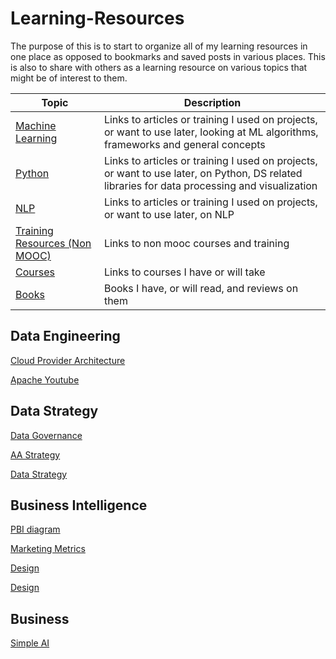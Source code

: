 # Learning-Resources

The purpose of this is to start to organize all of my learning resources in one place as opposed to bookmarks and saved posts in various places. This is also to share with others as a learning resource on various topics that might be of interest to them. 

Topic |  Description
--- | ---
[Machine Learning](https://github.com/toddthieme/Learning-Resources/blob/main/Machine%20Learning/Machine%20Learning%20Resources.md) | Links to articles or training I used on projects, or want to use later, looking at ML algorithms, frameworks and general concepts
[Python](https://github.com/toddthieme/Learning-Resources/blob/main/Python/Python%20Resources.md) | Links to articles or training I used on projects, or want to use later, on Python, DS related libraries for data processing and visualization
[NLP](https://github.com/toddthieme/Learning-Resources/blob/main/NLP/NLP%20Resouces.md) | Links to articles or training I used on projects, or want to use later, on NLP
[Training Resources (Non MOOC)](https://github.com/toddthieme/Learning-Resources/blob/main/Training%20Resources/Training%20Resources.md) | Links to non mooc courses and training
[Courses](https://github.com/toddthieme/Learning-Resources/blob/main/Courses/Course%20List.md) | Links to courses I have or will take
[Books](https://github.com/toddthieme/Learning-Resources/blob/main/Books/Book%20Reviews%20and%20Wishlist.md) | Books I have, or will read, and reviews on them
  




## Data Engineering

[Cloud Provider Architecture](https://media-exp1.licdn.com/dms/image/C4D22AQF2bCWxzeCCwA/feedshare-shrink_800-alternative/0/1611112168523?e=1614211200&v=beta&t=RTjlI3ZIlgdGUc78C7GQs2KrkZVneJN7P8tNaH2KDL8)

[Apache Youtube](https://lnkd.in/g6SxARj)

## Data Strategy

[Data Governance](https://www.lightsondata.com/10-key-components-of-a-data-governance-program/)

[AA Strategy](https://hbr.org/2020/03/whats-the-best-approach-to-data-analytics?ab=hero-subleft-2&utm_source=linkedin&utm_campaign=hbr&utm_medium=social)

[Data Strategy](https://www.youtube.com/watch?v=m8CDeFNdtzI)

## Business Intelligence

[PBI diagram](https://www.coatesdatastrategies.com/diagrams)

[Marketing Metrics](https://media-exp1.licdn.com/dms/image/C4E22AQGqvsTmjN-aLQ/feedshare-shrink_1280-alternative/0/1608539443600?e=1614211200&v=beta&t=pHSYxfRLWMuGnrBJIC-DRUnXeOTpsl0EmIbTieaqyAY)

[Design](https://bibrainz.com/blog/2018/02/01/5-reasons-you-suck-at-bi-dashboard-design/)

[Design](https://www.datastoryacademy.com/fundamental-challenges-dashboard-design)

## Business

[Simple AI](https://www.mckinsey.com/business-functions/mckinsey-analytics/our-insights/an-executives-guide-to-ai?cid=other-soc-lkn-mka-mka-oth-2003--&sid=3188063202&linkId=83992239&_lrsc=f9df8328-1145-4f20-8929-5d88c1baae41&utm_source=linkedin&utm_medium=elevate)

